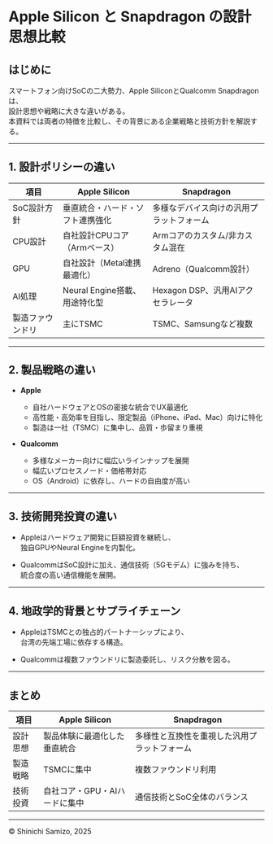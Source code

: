 # Apple Silicon と Snapdragon の設計思想比較

## はじめに

スマートフォン向けSoCの二大勢力、Apple SiliconとQualcomm Snapdragonは、  
設計思想や戦略に大きな違いがある。  
本資料では両者の特徴を比較し、その背景にある企業戦略と技術方針を解説する。

---

## 1. 設計ポリシーの違い

| 項目           | Apple Silicon                            | Snapdragon                             |
|----------------|----------------------------------------|--------------------------------------|
| SoC設計方針   | 垂直統合・ハード・ソフト連携強化         | 多様なデバイス向けの汎用プラットフォーム |
| CPU設計       | 自社設計CPUコア（Armベース）             | Armコアのカスタム/非カスタム混在        |
| GPU           | 自社設計（Metal連携最適化）              | Adreno（Qualcomm設計）                 |
| AI処理        | Neural Engine搭載、用途特化型            | Hexagon DSP、汎用AIアクセラレータ        |
| 製造ファウンドリ| 主にTSMC                              | TSMC、Samsungなど複数                  |

---

## 2. 製品戦略の違い

- **Apple**  
  - 自社ハードウェアとOSの密接な統合でUX最適化  
  - 高性能・高効率を目指し、限定製品（iPhone、iPad、Mac）向けに特化  
  - 製造は一社（TSMC）に集中し、品質・歩留まり重視

- **Qualcomm**  
  - 多様なメーカー向けに幅広いラインナップを展開  
  - 幅広いプロセスノード・価格帯対応  
  - OS（Android）に依存し、ハードの自由度が高い  

---

## 3. 技術開発投資の違い

- Appleはハードウェア開発に巨額投資を継続し、  
  独自GPUやNeural Engineを内製化。

- QualcommはSoC設計に加え、通信技術（5Gモデム）に強みを持ち、  
  統合度の高い通信機能を展開。

---

## 4. 地政学的背景とサプライチェーン

- AppleはTSMCとの独占的パートナーシップにより、  
  台湾の先端工場に依存する構造。

- Qualcommは複数ファウンドリに製造委託し、リスク分散を図る。

---

## まとめ

| 項目         | Apple Silicon                              | Snapdragon                             |
|--------------|-------------------------------------------|--------------------------------------|
| 設計思想     | 製品体験に最適化した垂直統合               | 多様性と互換性を重視した汎用プラットフォーム |
| 製造戦略     | TSMCに集中                                | 複数ファウンドリ利用                   |
| 技術投資     | 自社コア・GPU・AIハードに集中               | 通信技術とSoC全体のバランス             |

---

© Shinichi Samizo, 2025
